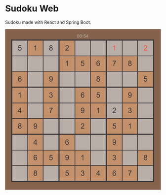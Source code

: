 # Sudoku Web
Sudoku made with React and Spring Boot.

![sudoku_image](https://github.com/JohKC/sudokuweb/blob/main/images/sudoku.png?raw=true)
